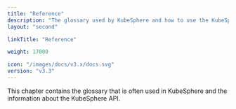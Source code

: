 ```yaml
---
title: "Reference"
description: "The glossary used by KubeSphere and how to use the KubeSphere API to build your own application"
layout: "second"

linkTitle: "Reference"

weight: 17000

icon: "/images/docs/v3.x/docs.svg"
version: "v3.3"
---
```


This chapter contains the glossary that is often used in KubeSphere and the information about the KubeSphere API.
